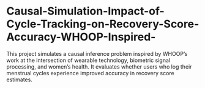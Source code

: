 # Causal-Simulation-Impact-of-Cycle-Tracking-on-Recovery-Score-Accuracy-WHOOP-Inspired-
This project simulates a causal inference problem inspired by WHOOP’s work at the intersection of wearable technology, biometric signal processing, and women’s health. It evaluates whether users who log their menstrual cycles experience improved accuracy in recovery score estimates.
